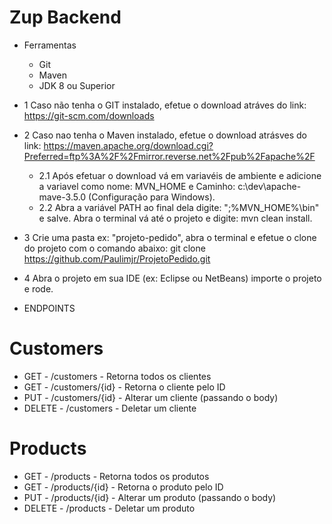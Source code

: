 # Zup Backend
- Ferramentas
  - Git
  - Maven
  - JDK 8 ou Superior
  
- 1 Caso não tenha o GIT instalado, efetue o download atráves do link: https://git-scm.com/downloads

- 2 Caso nao tenha o Maven instalado, efetue o download atrásves do link: https://maven.apache.org/download.cgi?Preferred=ftp%3A%2F%2Fmirror.reverse.net%2Fpub%2Fapache%2F
  - 2.1 Após efetuar o download vá em variavéis de ambiente e adicione a variavel como nome: MVN_HOME e Caminho: c:\dev\apache-mave-3.5.0 (Configuração para Windows).
  - 2.2 Abra a variável PATH ao final dela digite: ";%MVN_HOME%\bin" e salve. 
    Abra o terminal vá até o projeto e digite: mvn clean install.

- 3 Crie uma pasta ex: "projeto-pedido", abra o terminal e efetue o clone do projeto com o comando abaixo:
    git clone https://github.com/Paulimjr/ProjetoPedido.git
    
- 4 Abra o projeto em sua IDE (ex: Eclipse ou NetBeans) importe o projeto e rode.

- ENDPOINTS

# Customers
   - GET - /customers - Retorna todos os clientes
   - GET - /customers/{id} - Retorna o cliente pelo ID
   - PUT - /customers/{id} - Alterar um cliente (passando o body)
   - DELETE - /customers - Deletar um cliente


# Products
   - GET - /products - Retorna todos os produtos
   - GET - /products/{id} - Retorna o produto pelo ID
   - PUT - /products/{id} - Alterar um produto (passando o body)
   - DELETE - /products - Deletar um produto
      


